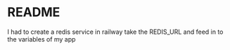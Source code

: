 # README

I had to create a redis service in railway
take the REDIS_URL and feed in to the variables of my app
